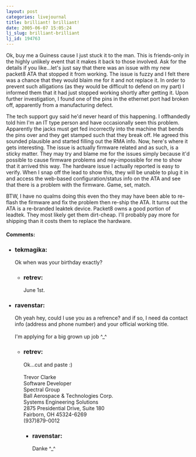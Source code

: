 ```yaml
---
layout: post
categories: livejournal
title: brilliant! brilliant!
date: 2005-06-07 15:05:24
lj_slug: brilliant-brilliant
lj_id: 194763
---
```

Ok, buy me a Guiness cause I just stuck it to the man. This is friends-only in the highly unlikely event that it makes it back to those involved. Ask for the details if you like...let's just say that there was an issue with my new packet8 ATA that stopped it from working. The issue is fuzzy and I felt there was a chance that they would blaim me for it and not replace it. In order to prevent such alligations (as they would be difficult to defend on my part) I informed them that it had just stopped working shortly after getting it. Upon further investigation, I found one of the pins in the ethernet port had broken off, apparently from a manufacturing defect.  



The tech support guy said he'd never heard of this happening. I offhandedly told him I'm an IT type person and have occasionally seen this problem. Apparently the jacks must get fed incorrectly into the machine that bends the pins over and they get stamped such that they break off. He agreed this sounded plausible and started filling out the RMA info. Now, here's where it gets interesting. The issue is actually firmware related and as such, is a sticky matter. They may try and blame me for the issues simply because it'd possible to cause firmware problems and ney-impossible for me to show that it arrived this way. The hardware issue I actually reported is easy to verify. When I snap off the lead to show this, they will be unable to plug it in and access the web-based configuration/status info on the ATA and see that there is a problem with the firmware. Game, set, match.  



BTW, I have no qualms doing this even tho they may have been able to re-flash the firmware and fix the problem then re-ship the ATA. It turns out the ATA is a re-branded leaktek device. Packet8 owns a good portion of leadtek. They most likely get them dirt-cheap. I'll probably pay more for shipping than it costs them to replace the hardware.


<div id="comments"><h4>Comments:</h4><div class="lj-comments"><ul>
<li><h3>tekmagika: </h3>
<a id="comment-432"></a>
<p>Ok when was your birthday exactly?</p>
<ul>
<li><h3>retrev: </h3>
<a id="comment-433"></a>
<p>June 1st.</p>
</li>
</ul>
</li>
<li><h3>ravenstar: </h3>
<a id="comment-434"></a>
<p>Oh yeah hey, could I use you as a refrence? and if so, I need da contact info (address and phone number) and your official working title. <br>
<br>
I'm applying for a big grown up job ^_^</p>
<ul>
<li><h3>retrev: </h3>
<a id="comment-435"></a>
<p>Ok...cut and paste :)<br>
<br>
Trevor Clarke<br>
Software Developer<br>
Spectral Group<br>
Ball Aerospace &amp; Technologies Corp.<br>
Systems Engineering Solutions<br>
2875 Presidential Drive, Suite 180<br>
Fairborn, OH 45324-6269<br>
(937)879-0012</p>
<ul>
<li><h3>ravenstar: </h3>
<a id="comment-436"></a>
<p>Danke ^_^</p>
</li>
</ul>
</li>
</ul>
</li>
</ul></div></div>
